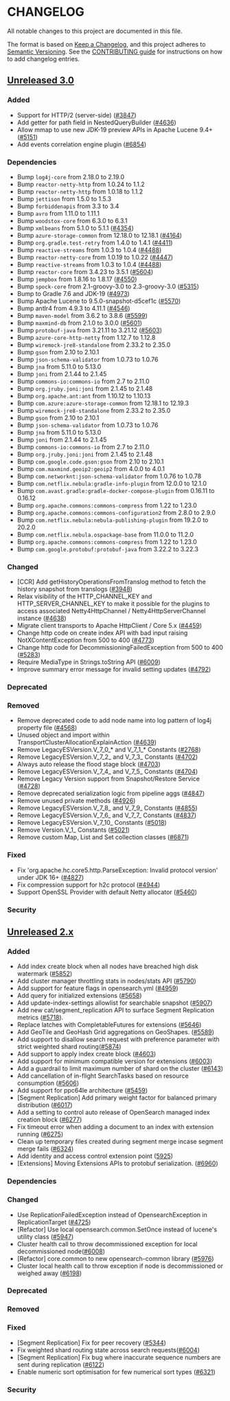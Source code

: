 # CHANGELOG
All notable changes to this project are documented in this file.

The format is based on [Keep a Changelog](https://keepachangelog.com/en/1.0.0/), and this project adheres to [Semantic Versioning](https://semver.org/spec/v2.0.0.html). See the [CONTRIBUTING guide](./CONTRIBUTING.md#Changelog) for instructions on how to add changelog entries.

## [Unreleased 3.0]
### Added
- Support for HTTP/2 (server-side) ([#3847](https://github.com/opensearch-project/OpenSearch/pull/3847))
- Add getter for path field in NestedQueryBuilder ([#4636](https://github.com/opensearch-project/OpenSearch/pull/4636))
- Allow mmap to use new JDK-19 preview APIs in Apache Lucene 9.4+ ([#5151](https://github.com/opensearch-project/OpenSearch/pull/5151))
- Add events correlation engine plugin ([#6854](https://github.com/opensearch-project/OpenSearch/issues/6854))

### Dependencies
- Bump `log4j-core` from 2.18.0 to 2.19.0
- Bump `reactor-netty-http` from 1.0.24 to 1.1.2
- Bump `reactor-netty-http` from 1.0.18 to 1.1.2
- Bump `jettison` from 1.5.0 to 1.5.3
- Bump `forbiddenapis` from 3.3 to 3.4
- Bump `avro` from 1.11.0 to 1.11.1
- Bump `woodstox-core` from 6.3.0 to 6.3.1
- Bump `xmlbeans` from 5.1.0 to 5.1.1 ([#4354](https://github.com/opensearch-project/OpenSearch/pull/4354))
- Bump `azure-storage-common` from 12.18.0 to 12.18.1 ([#4164](https://github.com/opensearch-project/OpenSearch/pull/4664))
- Bump `org.gradle.test-retry` from 1.4.0 to 1.4.1 ([#4411](https://github.com/opensearch-project/OpenSearch/pull/4411))
- Bump `reactive-streams` from 1.0.3 to 1.0.4 ([#4488](https://github.com/opensearch-project/OpenSearch/pull/4488))
- Bump `reactor-netty-core` from 1.0.19 to 1.0.22 ([#4447](https://github.com/opensearch-project/OpenSearch/pull/4447))
- Bump `reactive-streams` from 1.0.3 to 1.0.4 ([#4488](https://github.com/opensearch-project/OpenSearch/pull/4488))
- Bump `reactor-core` from 3.4.23 to 3.5.1 ([#5604](https://github.com/opensearch-project/OpenSearch/pull/5604))
- Bump `jempbox` from 1.8.16 to 1.8.17 ([#4550](https://github.com/opensearch-project/OpenSearch/pull/4550))
- Bump `spock-core` from 2.1-groovy-3.0 to 2.3-groovy-3.0 ([#5315](https://github.com/opensearch-project/OpenSearch/pull/5315))
- Bump to Gradle 7.6 and JDK-19 ([#4973](https://github.com/opensearch-project/OpenSearch/pull/4973))
- Bump Apache Lucene to 9.5.0-snapshot-d5cef1c ([#5570](https://github.com/opensearch-project/OpenSearch/pull/5570))
- Bump antlr4 from 4.9.3 to 4.11.1 ([#4546](https://github.com/opensearch-project/OpenSearch/pull/4546))
- Bump `maven-model` from 3.6.2 to 3.8.6 ([#5599](https://github.com/opensearch-project/OpenSearch/pull/5599))
- Bump `maxmind-db` from 2.1.0 to 3.0.0 ([#5601](https://github.com/opensearch-project/OpenSearch/pull/5601))
- Bump `protobuf-java` from 3.21.11 to 3.21.12 ([#5603](https://github.com/opensearch-project/OpenSearch/pull/5603))
- Bump `azure-core-http-netty` from 1.12.7 to 1.12.8
- Bump `wiremock-jre8-standalone` from 2.33.2 to 2.35.0
- Bump `gson` from 2.10 to 2.10.1
- Bump `json-schema-validator` from 1.0.73 to 1.0.76
- Bump `jna` from 5.11.0 to 5.13.0
- Bump `joni` from 2.1.44 to 2.1.45
- Bump `commons-io:commons-io` from 2.7 to 2.11.0
- Bump `org.jruby.joni:joni` from 2.1.45 to 2.1.48
- Bump `org.apache.ant:ant` from 1.10.12 to 1.10.13
- Bump `com.azure:azure-storage-common` from 12.18.1 to 12.19.3
- Bump `wiremock-jre8-standalone` from 2.33.2 to 2.35.0
- Bump `gson` from 2.10 to 2.10.1
- Bump `json-schema-validator` from 1.0.73 to 1.0.76
- Bump `jna` from 5.11.0 to 5.13.0
- Bump `joni` from 2.1.44 to 2.1.45
- Bump `commons-io:commons-io` from 2.7 to 2.11.0
- Bump `org.jruby.joni:joni` from 2.1.45 to 2.1.48
- Bump `com.google.code.gson:gson` from 2.10 to 2.10.1
- Bump `com.maxmind.geoip2:geoip2` from 4.0.0 to 4.0.1
- Bump `com.networknt:json-schema-validator` from 1.0.76 to 1.0.78
- Bump `com.netflix.nebula:gradle-info-plugin` from 12.0.0 to 12.1.0
- Bump `com.avast.gradle:gradle-docker-compose-plugin` from 0.16.11 to 0.16.12
- Bump `org.apache.commons:commons-compress` from 1.22 to 1.23.0
- Bump `org.apache.commons:commons-configuration2` from 2.8.0 to 2.9.0
- Bump `com.netflix.nebula:nebula-publishing-plugin` from 19.2.0 to 20.2.0
- Bump `com.netflix.nebula.ospackage-base` from 11.0.0 to 11.2.0
- Bump `org.apache.commons:commons-compress` from 1.22 to 1.23.0
- Bump `com.google.protobuf:protobuf-java` from 3.22.2 to 3.22.3

### Changed
- [CCR] Add getHistoryOperationsFromTranslog method to fetch the history snapshot from translogs ([#3948](https://github.com/opensearch-project/OpenSearch/pull/3948))
- Relax visibility of the HTTP_CHANNEL_KEY and HTTP_SERVER_CHANNEL_KEY to make it possible for the plugins to access associated Netty4HttpChannel / Netty4HttpServerChannel instance ([#4638](https://github.com/opensearch-project/OpenSearch/pull/4638))
- Migrate client transports to Apache HttpClient / Core 5.x ([#4459](https://github.com/opensearch-project/OpenSearch/pull/4459))
- Change http code on create index API with bad input raising NotXContentException from 500 to 400 ([#4773](https://github.com/opensearch-project/OpenSearch/pull/4773))
- Change http code for DecommissioningFailedException from 500 to 400 ([#5283](https://github.com/opensearch-project/OpenSearch/pull/5283))
- Require MediaType in Strings.toString API ([#6009](https://github.com/opensearch-project/OpenSearch/pull/6009))
- Improve summary error message for invalid setting updates ([#4792](https://github.com/opensearch-project/OpenSearch/pull/4792))

### Deprecated

### Removed
- Remove deprecated code to add node name into log pattern of log4j property file ([#4568](https://github.com/opensearch-project/OpenSearch/pull/4568))
- Unused object and import within TransportClusterAllocationExplainAction ([#4639](https://github.com/opensearch-project/OpenSearch/pull/4639))
- Remove LegacyESVersion.V_7_0_* and V_7_1_* Constants ([#2768](https://https://github.com/opensearch-project/OpenSearch/pull/2768))
- Remove LegacyESVersion.V_7_2_ and V_7_3_ Constants ([#4702](https://github.com/opensearch-project/OpenSearch/pull/4702))
- Always auto release the flood stage block ([#4703](https://github.com/opensearch-project/OpenSearch/pull/4703))
- Remove LegacyESVersion.V_7_4_ and V_7_5_ Constants ([#4704](https://github.com/opensearch-project/OpenSearch/pull/4704))
- Remove Legacy Version support from Snapshot/Restore Service ([#4728](https://github.com/opensearch-project/OpenSearch/pull/4728))
- Remove deprecated serialization logic from pipeline aggs ([#4847](https://github.com/opensearch-project/OpenSearch/pull/4847))
- Remove unused private methods ([#4926](https://github.com/opensearch-project/OpenSearch/pull/4926))
- Remove LegacyESVersion.V_7_8_ and V_7_9_ Constants ([#4855](https://github.com/opensearch-project/OpenSearch/pull/4855))
- Remove LegacyESVersion.V_7_6_ and V_7_7_ Constants ([#4837](https://github.com/opensearch-project/OpenSearch/pull/4837))
- Remove LegacyESVersion.V_7_10_ Constants ([#5018](https://github.com/opensearch-project/OpenSearch/pull/5018))
- Remove Version.V_1_ Constants ([#5021](https://github.com/opensearch-project/OpenSearch/pull/5021))
- Remove custom Map, List and Set collection classes ([#6871](https://github.com/opensearch-project/OpenSearch/pull/6871))

### Fixed
- Fix 'org.apache.hc.core5.http.ParseException: Invalid protocol version' under JDK 16+ ([#4827](https://github.com/opensearch-project/OpenSearch/pull/4827))
- Fix compression support for h2c protocol ([#4944](https://github.com/opensearch-project/OpenSearch/pull/4944))
- Support OpenSSL Provider with default Netty allocator ([#5460](https://github.com/opensearch-project/OpenSearch/pull/5460))

### Security

## [Unreleased 2.x]
### Added
- Add index create block when all nodes have breached high disk watermark ([#5852](https://github.com/opensearch-project/OpenSearch/pull/5852))
- Add cluster manager throttling stats in nodes/stats API ([#5790](https://github.com/opensearch-project/OpenSearch/pull/5790))
- Add support for feature flags in opensearch.yml ([#4959](https://github.com/opensearch-project/OpenSearch/pull/4959))
- Add query for initialized extensions ([#5658](https://github.com/opensearch-project/OpenSearch/pull/5658))
- Add update-index-settings allowlist for searchable snapshot ([#5907](https://github.com/opensearch-project/OpenSearch/pull/5907))
- Add new cat/segment_replication API to surface Segment Replication metrics ([#5718](https://github.com/opensearch-project/OpenSearch/pull/5718)).
- Replace latches with CompletableFutures for extensions ([#5646](https://github.com/opensearch-project/OpenSearch/pull/5646))
- Add GeoTile and GeoHash Grid aggregations on GeoShapes. ([#5589](https://github.com/opensearch-project/OpenSearch/pull/5589))
- Add support to disallow search request with preference parameter with strict weighted shard routing([#5874](https://github.com/opensearch-project/OpenSearch/pull/5874))
- Add support to apply index create block ([#4603](https://github.com/opensearch-project/OpenSearch/issues/4603))
- Add support for minimum compatible version for extensions ([#6003](https://github.com/opensearch-project/OpenSearch/pull/6003))
- Add a guardrail to limit maximum number of shard on the cluster ([#6143](https://github.com/opensearch-project/OpenSearch/pull/6143))
- Add cancellation of in-flight SearchTasks based on resource consumption ([#5606](https://github.com/opensearch-project/OpenSearch/pull/5605))
- Add support for ppc64le architecture ([#5459](https://github.com/opensearch-project/OpenSearch/pull/5459))
- [Segment Replication] Add primary weight factor for balanced primary distribution ([#6017](https://github.com/opensearch-project/OpenSearch/pull/6017))
- Add a setting to control auto release of OpenSearch managed index creation block ([#6277](https://github.com/opensearch-project/OpenSearch/pull/6277))
- Fix timeout error when adding a document to an index with extension running ([#6275](https://github.com/opensearch-project/OpenSearch/pull/6275))
- Clean up temporary files created during segment merge incase segment merge fails ([#6324](https://github.com/opensearch-project/OpenSearch/pull/6324))
- Add identity and access control extension point ([5925](https://github.com/opensearch-project/OpenSearch/pull/5925))
- [Extensions] Moving Extensions APIs to protobuf serialization. ([#6960](https://github.com/opensearch-project/OpenSearch/pull/6960))

### Dependencies

### Changed
- Use ReplicationFailedException instead of OpensearchException in ReplicationTarget ([#4725](https://github.com/opensearch-project/OpenSearch/pull/4725))
- [Refactor] Use local opensearch.common.SetOnce instead of lucene's utility class ([#5947](https://github.com/opensearch-project/OpenSearch/pull/5947))
- Cluster health call to throw decommissioned exception for local decommissioned node([#6008](https://github.com/opensearch-project/OpenSearch/pull/6008))
- [Refactor] core.common to new opensearch-common library ([#5976](https://github.com/opensearch-project/OpenSearch/pull/5976))
- Cluster local health call to throw exception if node is decommissioned or weighed away ([#6198](https://github.com/opensearch-project/OpenSearch/pull/6198))


### Deprecated

### Removed

### Fixed
- [Segment Replication] Fix for peer recovery ([#5344](https://github.com/opensearch-project/OpenSearch/pull/5344))
- Fix weighted shard routing state across search requests([#6004](https://github.com/opensearch-project/OpenSearch/pull/6004))
- [Segment Replication] Fix bug where inaccurate sequence numbers are sent during replication ([#6122](https://github.com/opensearch-project/OpenSearch/pull/6122))
- Enable numeric sort optimisation for few numerical sort types ([#6321](https://github.com/opensearch-project/OpenSearch/pull/6321))

### Security

[Unreleased 3.0]: https://github.com/opensearch-project/OpenSearch/compare/2.x...HEAD
[Unreleased 2.x]: https://github.com/opensearch-project/OpenSearch/compare/2.5...2.x
